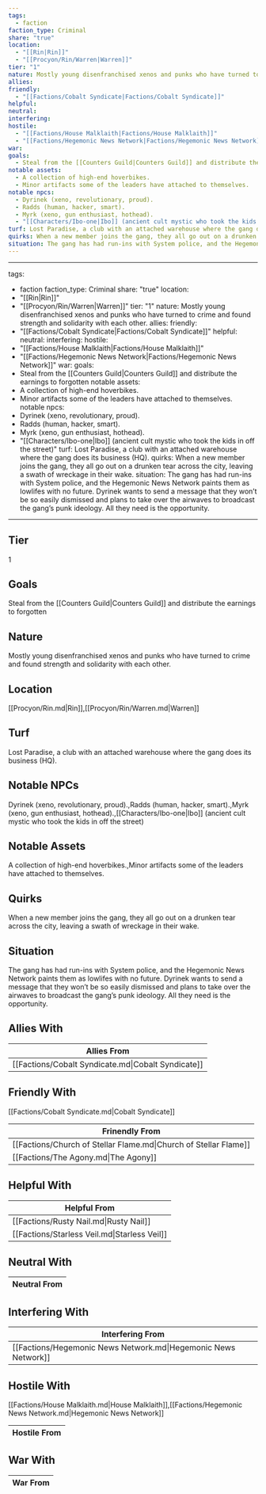 ```yaml
---
tags:
  - faction
faction_type: Criminal
share: "true"
location:
  - "[[Rin|Rin]]"
  - "[[Procyon/Rin/Warren|Warren]]"
tier: "1"
nature: Mostly young disenfranchised xenos and punks who have turned to crime and found strength and solidarity with each other.
allies: 
friendly:
  - "[[Factions/Cobalt Syndicate|Factions/Cobalt Syndicate]]"
helpful: 
neutral: 
interfering: 
hostile:
  - "[[Factions/House Malklaith|Factions/House Malklaith]]"
  - "[[Factions/Hegemonic News Network|Factions/Hegemonic News Network]]"
war: 
goals:
  - Steal from the [[Counters Guild|Counters Guild]] and distribute the earnings to forgotten
notable assets:
  - A collection of high-end hoverbikes.
  - Minor artifacts some of the leaders have attached to themselves.
notable npcs:
  - Dyrinek (xeno, revolutionary, proud).
  - Radds (human, hacker, smart).
  - Myrk (xeno, gun enthusiast, hothead).
  - "[[Characters/Ibo-one|Ibo]] (ancient cult mystic who took the kids in off the street)"
turf: Lost Paradise, a club with an attached warehouse where the gang does its business (HQ).
quirks: When a new member joins the gang, they all go out on a drunken tear across the city, leaving a swath of wreckage in their wake.
situation: The gang has had run-ins with System police, and the Hegemonic News Network paints them as lowlifes with no future. Dyrinek wants to send a message that they won’t be so easily dismissed and plans to take over the airwaves to broadcast the gang’s punk ideology. All they need is the opportunity.
---
```

---

tags:
  - faction
faction_type: Criminal
share: "true"
location:
  - "[[Rin|Rin]]"
  - "[[Procyon/Rin/Warren|Warren]]"
tier: "1"
nature: Mostly young disenfranchised xenos and punks who have turned to crime and found strength and solidarity with each other.
allies:
friendly:
  - "[[Factions/Cobalt Syndicate|Factions/Cobalt Syndicate]]"
helpful:
neutral:
interfering:
hostile:
  - "[[Factions/House Malklaith|Factions/House Malklaith]]"
  - "[[Factions/Hegemonic News Network|Factions/Hegemonic News Network]]"
war:
goals:
  - Steal from the [[Counters Guild|Counters Guild]] and distribute the earnings to forgotten
notable assets:
  - A collection of high-end hoverbikes.
  - Minor artifacts some of the leaders have attached to themselves.
notable npcs:
  - Dyrinek (xeno, revolutionary, proud).
  - Radds (human, hacker, smart).
  - Myrk (xeno, gun enthusiast, hothead).
  - "[[Characters/Ibo-one|Ibo]] (ancient cult mystic who took the kids in off the street)"
turf: Lost Paradise, a club with an attached warehouse where the gang does its business (HQ).
quirks: When a new member joins the gang, they all go out on a drunken tear across the city, leaving a swath of wreckage in their wake.
situation: The gang has had run-ins with System police, and the Hegemonic News Network paints them as lowlifes with no future. Dyrinek wants to send a message that they won’t be so easily dismissed and plans to take over the airwaves to broadcast the gang’s punk ideology. All they need is the opportunity.
---
## Tier

1

## Goals

Steal from the [[Counters Guild|Counters Guild]] and distribute the earnings to forgotten

## Nature

Mostly young disenfranchised xenos and punks who have turned to crime and found strength and solidarity with each other.

## Location

[[Procyon/Rin.md|Rin]],[[Procyon/Rin/Warren.md|Warren]]

## Turf

Lost Paradise, a club with an attached warehouse where the gang does its business (HQ).

## Notable NPCs

Dyrinek (xeno, revolutionary, proud).,Radds (human, hacker, smart).,Myrk (xeno, gun enthusiast, hothead).,[[Characters/Ibo-one|Ibo]] (ancient cult mystic who took the kids in off the street)

## Notable Assets

A collection of high-end hoverbikes.,Minor artifacts some of the leaders have attached to themselves.

## Quirks

When a new member joins the gang, they all go out on a drunken tear across the city, leaving a swath of wreckage in their wake.

## Situation

The gang has had run-ins with System police, and the Hegemonic News Network paints them as lowlifes with no future. Dyrinek wants to send a message that they won’t be so easily dismissed and plans to take over the airwaves to broadcast the gang’s punk ideology. All they need is the opportunity.

## Allies With



| Allies From                                        |
| -------------------------------------------------- |
| [[Factions/Cobalt Syndicate.md\|Cobalt Syndicate]] |


## Friendly With

[[Factions/Cobalt Syndicate.md|Cobalt Syndicate]]

| Frinendly From                                                   |
| ---------------------------------------------------------------- |
| [[Factions/Church of Stellar Flame.md\|Church of Stellar Flame]] |
| [[Factions/The Agony.md\|The Agony]]                             |


## Helpful With



| Helpful From                                 |
| -------------------------------------------- |
| [[Factions/Rusty Nail.md\|Rusty Nail]]       |
| [[Factions/Starless Veil.md\|Starless Veil]] |


## Neutral With




| Neutral From |
| ------------ |



## Interfering With




| Interfering From                                               |
| -------------------------------------------------------------- |
| [[Factions/Hegemonic News Network.md\|Hegemonic News Network]] |



## Hostile With

[[Factions/House Malklaith.md|House Malklaith]],[[Factions/Hegemonic News Network.md|Hegemonic News Network]]


| Hostile From |
| ------------ |



## War With



| War From |
| -------- |

